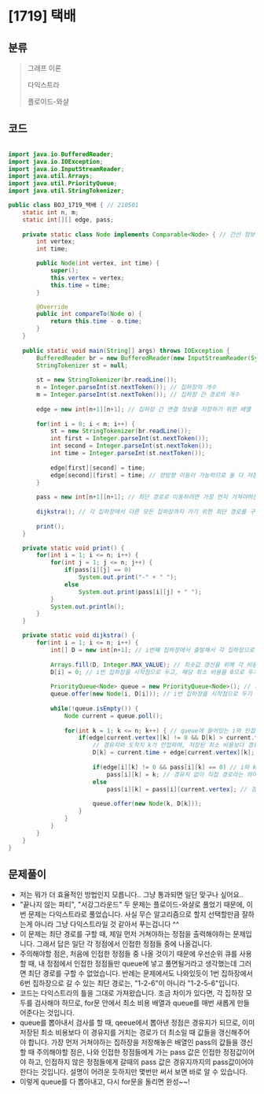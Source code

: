 # [1719] 택배

## 분류
> 그래프 이론
>
> 다익스트라
>
> 플로이드-와샬

## 코드
```java

import java.io.BufferedReader;
import java.io.IOException;
import java.io.InputStreamReader;
import java.util.Arrays;
import java.util.PriorityQueue;
import java.util.StringTokenizer;

public class BOJ_1719_택배 { // 210501
	static int n, m;
	static int[][] edge, pass;
	
	private static class Node implements Comparable<Node> { // 간선 정보를 저장하는 클래스
		int vertex;
		int time;

		public Node(int vertex, int time) {
			super();
			this.vertex = vertex;
			this.time = time;
		}

		@Override
		public int compareTo(Node o) {
			return this.time - o.time;
		}
	}
	
	public static void main(String[] args) throws IOException {
		BufferedReader br = new BufferedReader(new InputStreamReader(System.in));
		StringTokenizer st = null;
		
		st = new StringTokenizer(br.readLine());
		n = Integer.parseInt(st.nextToken()); // 집하장의 개수
		m = Integer.parseInt(st.nextToken()); // 집하장 간 경로의 개수
		
		edge = new int[n+1][n+1]; // 집하장 간 연결 정보를 저장하기 위한 배열
		
		for(int i = 0; i < m; i++) {
			st = new StringTokenizer(br.readLine());
			int first = Integer.parseInt(st.nextToken());
			int second = Integer.parseInt(st.nextToken());
			int time = Integer.parseInt(st.nextToken());
			
			edge[first][second] = time;
			edge[second][first] = time; // 양방향 이동이 가능하므로 둘 다 저장해주기
		}
		
		pass = new int[n+1][n+1]; // 최단 경로로 이동하려면 가장 먼저 거쳐야하는 집하장의 번호 저장하는 배열
		
		dijkstra(); // 각 집하장에서 다른 모든 집하장까지 가기 위한 최단 경로를 구해야 하므로 다익스트라 알고리즘 사용
		
		print();
	}

	private static void print() {
		for(int i = 1; i <= n; i++) {
			for(int j = 1; j <= n; j++) {
				if(pass[i][j] == 0)
					System.out.print("-" + " ");
				else
					System.out.print(pass[i][j] + " ");
			}
			System.out.println();
		}
	}

	private static void dijkstra() {
		for(int i = 1; i <= n; i++) {
			int[] D = new int[n+1]; // i번째 집하장에서 출발해서 각 집하장으로 도착할 때의 최소 비용 저장 배열
			
			Arrays.fill(D, Integer.MAX_VALUE); // 최솟값 갱신을 위해 각 비용을 큰 값으로 설정
			D[i] = 0; // i번 집하장을 시작점으로 두고, 해당 최소 비용을 0으로 두기
			
			PriorityQueue<Node> queue = new PriorityQueue<Node>(); // 가장 작은 비용부터 정렬해서 queue에 넣기 위해 우선순위큐 사용
			queue.offer(new Node(i, D[i])); // i번 집하장을 시작점으로 두기
			
			while(!queue.isEmpty()) {
				Node current = queue.poll();
				
				for(int k = 1; k <= n; k++) { // queue에 들어있는 i와 인접한 점 current.vertex가 경유지가 되어 i->k의 최소 비용 검사 
					if(edge[current.vertex][k] != 0 && D[k] > current.time + edge[current.vertex][k]) {
						// 경유지와 도착지 k가 인접하며, 저장된 최소 비용보다 경유지를 거친 비용이 더 최소라면
						D[k] = current.time + edge[current.vertex][k];
						
						if(edge[i][k] != 0 && pass[i][k] == 0) // i와 k가 인접한데 아직 i->k로의 경로 중 가장 먼저 거쳐야할 집하장이 검색되지 않은 상태라면
							pass[i][k] = k; // 경유지 없이 직접 경로라는 의미이므로, k로 저장
						else
							pass[i][k] = pass[i][current.vertex]; // 경유지까지 올 때 가장 먼저 거쳐야할 집하장이 곧 i에서 k로 갈때 가장 먼저 거쳐야 할 집하장
						
						queue.offer(new Node(k, D[k]));
					}
				}
			}
		}
	}
}

```

## 문제풀이
- 저는 뭐가 더 효율적인 방법인지 모릅니다.. 그냥 통과되면 일단 맞구나 싶어요..
- "끝나지 않는 파티", "서강그라운드" 두 문제는 플로이드-와샬로 풀었기 때문에, 이번 문제는 다익스트라로 풀었습니다. 사실 무슨 알고리즘으로 할지 선택할만큼 잘하는게 아니라 그냥 다익스트라일 것 같아서 푸는겁니다 ^^
- 이 문제는 최단 경로를 구할 때, 제일 먼저 거쳐야하는 정점을 출력해야하는 문제입니다. 그래서 답은 일단 각 정점에서 인접한 정점들 중에 나올겁니다.
- 주의해야할 점은, 처음에 인접한 정점들 중 나올 것이기 때문에 우선순위 큐를 사용할 때, 내 정점에서 인접한 정점들만 queue에 넣고 풀면될거라고 생각했는데 그러면 최단 경로를 구할 수 없었습니다. 반례는 문제에서도 나와있듯이 1번 집하장에서 6번 집하장으로 갈 수 있는 최단 경로는, "1-2-6"이 아니라 "1-2-5-6"입니다.
- 코드는 다익스트라의 틀을 그대로 가져왔습니다. 조금 차이가 있다면, 각 집하장 모두를 검사해야 하므로, for문 안에서 최소 비용 배열과 queue를 매번 새롭게 만들어준다는 것입니다.
- queue를 뽑아내서 검사를 할 때, qeeue에서 뽑아낸 정점은 경유지가 되므로, 이미 저장된 최소 비용보다 이 경유지를 거치는 경로가 더 최소일 때 값들을 갱신해주어야 합니다. 가장 먼저 거쳐야하는 집하장을 저장해놓은 배열인 pass의 값들을 갱신할 때 주의해야할 점은, 나와 인접한 정점들에게 가는 pass 값은 인접한 정점값이어야 하고, 인접하지 않은 정점들에게 갈때의 pass 값은 경유지까지의 pass값이어야 한다는 것입니다. 설명이 어려운 듯하지만 몇번만 써서 보면 바로 알 수 있습니다.
- 이렇게 queue를 다 뽑아내고, 다시 for문을 돌리면 완성~~!